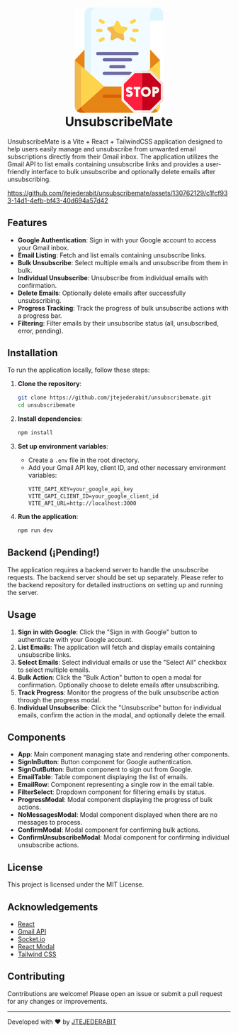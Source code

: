 

<div style="text-align:center; margin-top: 50px">
   <img src="public/logo.png" width="200">
   <h1 style="margin-top: 0">UnsubscribeMate</h1>
</div>

UnsubscribeMate is a Vite + React + TailwindCSS application designed to help users easily manage and unsubscribe from unwanted email subscriptions directly from their Gmail inbox. The application utilizes the Gmail API to list emails containing unsubscribe links and provides a user-friendly interface to bulk unsubscribe and optionally delete emails after unsubscribing.


https://github.com/jtejederabit/unsubscribemate/assets/130762129/c1fcf933-14d1-4efb-bf43-40d694a57d42


## Features

- **Google Authentication**: Sign in with your Google account to access your Gmail inbox.
- **Email Listing**: Fetch and list emails containing unsubscribe links.
- **Bulk Unsubscribe**: Select multiple emails and unsubscribe from them in bulk.
- **Individual Unsubscribe**: Unsubscribe from individual emails with confirmation.
- **Delete Emails**: Optionally delete emails after successfully unsubscribing.
- **Progress Tracking**: Track the progress of bulk unsubscribe actions with a progress bar.
- **Filtering**: Filter emails by their unsubscribe status (all, unsubscribed, error, pending).

## Installation

To run the application locally, follow these steps:

1. **Clone the repository**:
    ```sh
    git clone https://github.com/jtejederabit/unsubscribemate.git
    cd unsubscribemate
    ```

2. **Install dependencies**:
    ```sh
    npm install
    ```

3. **Set up environment variables**:
    - Create a `.env` file in the root directory.
    - Add your Gmail API key, client ID, and other necessary environment variables:
        ```env
        VITE_GAPI_KEY=your_google_api_key
        VITE_GAPI_CLIENT_ID=your_google_client_id
        VITE_API_URL=http://localhost:3000
        ```

4. **Run the application**:
    ```sh
    npm run dev
    ```

## Backend (¡Pending!)

The application requires a backend server to handle the unsubscribe requests. The backend server should be set up separately. Please refer to the backend repository for detailed instructions on setting up and running the server.

## Usage

1. **Sign in with Google**: Click the "Sign in with Google" button to authenticate with your Google account.
2. **List Emails**: The application will fetch and display emails containing unsubscribe links.
3. **Select Emails**: Select individual emails or use the "Select All" checkbox to select multiple emails.
4. **Bulk Action**: Click the "Bulk Action" button to open a modal for confirmation. Optionally choose to delete emails after unsubscribing.
5. **Track Progress**: Monitor the progress of the bulk unsubscribe action through the progress modal.
6. **Individual Unsubscribe**: Click the "Unsubscribe" button for individual emails, confirm the action in the modal, and optionally delete the email.

## Components

- **App**: Main component managing state and rendering other components.
- **SignInButton**: Button component for Google authentication.
- **SignOutButton**: Button component to sign out from Google.
- **EmailTable**: Table component displaying the list of emails.
- **EmailRow**: Component representing a single row in the email table.
- **FilterSelect**: Dropdown component for filtering emails by status.
- **ProgressModal**: Modal component displaying the progress of bulk actions.
- **NoMessagesModal**: Modal component displayed when there are no messages to process.
- **ConfirmModal**: Modal component for confirming bulk actions.
- **ConfirmUnsubscribeModal**: Modal component for confirming individual unsubscribe actions.

## License

This project is licensed under the MIT License.

## Acknowledgements

- [React](https://reactjs.org/)
- [Gmail API](https://developers.google.com/gmail/api)
- [Socket.io](https://socket.io/)
- [React Modal](https://github.com/reactjs/react-modal)
- [Tailwind CSS](https://tailwindcss.com/)

## Contributing

Contributions are welcome! Please open an issue or submit a pull request for any changes or improvements.

---

Developed with ❤️ by [JTEJEDERABIT](https://github.com/jtejederabit)
